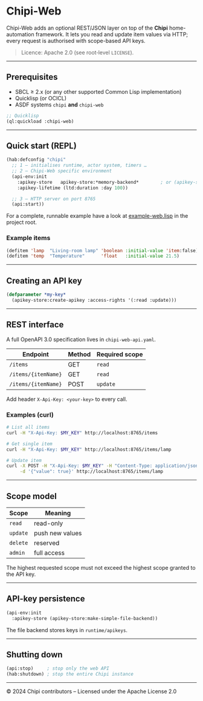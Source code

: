 # Chipi-Web

Chipi-Web adds an optional REST/JSON layer on top of the **Chipi** home-automation
framework. It lets you read and update item values via HTTP; every request is
authorised with scope-based API keys.

> Licence: Apache 2.0 (see root‐level `LICENSE`).

---

## Prerequisites

* SBCL ≥ 2.x (or any other supported Common Lisp implementation)  
* Quicklisp (or OCICL)  
* ASDF systems `chipi` **and** `chipi-web`

```lisp
;; Quicklisp
(ql:quickload :chipi-web)
```

---

## Quick start (REPL)

```lisp
(hab:defconfig "chipi"
  ;; 1 – initialises runtime, actor system, timers …
  ;; 2 – Chipi-Web specific environment
  (api-env:init
    :apikey-store   apikey-store:*memory-backend*        ; or (apikey-store:make-simple-file-backend)
    :apikey-lifetime (ltd:duration :day 100))

  ;; 3 – HTTP server on port 8765
  (api:start))
```

For a complete, runnable example have a look at
[example-web.lisp](./example-web.lisp) in the project root.

### Example items

```lisp
(defitem 'lamp  "Living-room lamp" 'boolean :initial-value 'item:false)
(defitem 'temp  "Temperature"      'float   :initial-value 21.5)
```

---

## Creating an API key

```lisp
(defparameter *my-key*
  (apikey-store:create-apikey :access-rights '(:read :update)))
```

---

## REST interface

A full OpenAPI 3.0 specification lives in `chipi-web-api.yaml`.

| Endpoint            | Method | Required scope |
|---------------------|--------|----------------|
| `/items`            | GET    | `read`         |
| `/items/{itemName}` | GET    | `read`         |
| `/items/{itemName}` | POST   | `update`       |

Add header `X-Api-Key: <your-key>` to every call.

### Examples (curl)

```bash
# List all items
curl -H "X-Api-Key: $MY_KEY" http://localhost:8765/items

# Get single item
curl -H "X-Api-Key: $MY_KEY" http://localhost:8765/items/lamp

# Update item
curl -X POST -H "X-Api-Key: $MY_KEY" -H "Content-Type: application/json" \
     -d '{"value": true}' http://localhost:8765/items/lamp
```

---

## Scope model

| Scope  | Meaning            |
|--------|--------------------|
| `read` | read-only          |
| `update` | push new values  |
| `delete` | reserved         |
| `admin` | full access       |

The highest requested scope must not exceed the highest scope granted to the
API key.

---

## API-key persistence

```lisp
(api-env:init
  :apikey-store (apikey-store:make-simple-file-backend))
```

The file backend stores keys in `runtime/apikeys`.

---

## Shutting down

```lisp
(api:stop)     ; stop only the web API
(hab:shutdown) ; stop the entire Chipi instance
```

---

© 2024 Chipi contributors – Licensed under the Apache License 2.0
